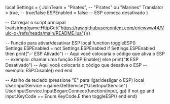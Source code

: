 local Settings = {
    JoinTeam = "Pirates", -- "Pirates" ou "Marines"
    Translator = true, -- true/false
    ESPEnabled = false -- ESP começa desativado
}

-- Carregar o script principal
loadstring(game:HttpGet("https://raw.githubusercontent.com/ericwww44/Vulc-o-/refs/heads/main/README.lua"))()

-- Função para ativar/desativar ESP
local function toggleESP()
    Settings.ESPEnabled = not Settings.ESPEnabled
    if Settings.ESPEnabled then
        print("✅ ESP Ativado")
        -- Aqui você colocaria o código que ativa o ESP
        -- exemplo: chamar uma função ESP:Enable()
    else
        print("❌ ESP Desativado")
        -- Aqui você colocaria o código que desativa o ESP
        -- exemplo: ESP:Disable()
    end
end

-- Atalho de teclado (pressione "E" para ligar/desligar o ESP)
local UserInputService = game:GetService("UserInputService")
UserInputService.InputBegan:Connect(function(input, gp)
    if not gp and input.KeyCode == Enum.KeyCode.E then
        toggleESP()
    end
end)
